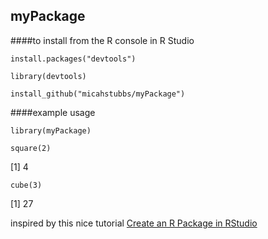 ## myPackage

####to install from the R console in R Studio

`install.packages("devtools")`

`library(devtools)`

`install_github("micahstubbs/myPackage")`

####example usage

`library(myPackage)`

`square(2)`

[1]   4

`cube(3)`

[1]   27

inspired by this nice tutorial [Create an R Package in RStudio](https://www.youtube.com/watch?v=9PyQlbAEujY)



